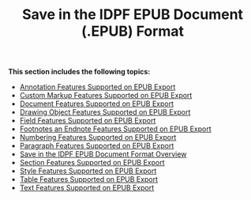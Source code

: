 ﻿---
title: Save in the IDPF EPUB Document (.EPUB) Format
description: "Aspose.Words for Java allows you to work with various features supported when saving to EPUB format."
type: docs
weight: 60
url: /java/save-in-the-idpf-epub-document-epub-format/
---

**This section includes the following topics:** 

- [Annotation Features Supported on EPUB Export](/words/java/annotation-features-supported-on-epub-export/)
- [Custom Markup Features Supported on EPUB Export](/words/java/custom-markup-features-supported-on-epub-export/)
- [Document Features Supported on EPUB Export](/words/java/document-features-supported-on-epub-export/)
- [Drawing Object Features Supported on EPUB Export](/words/java/drawing-object-features-supported-on-epub-export/)
- [Field Features Supported on EPUB Export](/words/java/field-features-supported-on-epub-export/)
- [Footnotes an Endnote Features Supported on EPUB Export](/words/java/footnotes-and-endnote-features-supported-on-epub-export/)
- [Numbering Features Supported on EPUB Export](/words/java/numbering-features-supported-on-epub-export/)
- [Paragraph Features Supported on EPUB Export](/words/java/paragraph-features-supported-on-epub-export/)
- [Save in the IDPF EPUB Document Format Overview](/words/java/save-in-the-idpf-epub-document-format-overview/)
- [Section Features Supported on EPUB Export](/words/java/section-features-supported-on-epub-export/)
- [Style Features Supported on EPUB Export](/words/java/style-features-supported-on-epub-export/)
- [Table Features Supported on EPUB Export](/words/java/table-features-supported-on-epub-export/)
- [Text Features Supported on EPUB Export](/words/java/text-features-supported-on-epub-export/)
